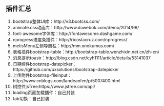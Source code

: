 ## 插件汇总

<ol>
<li>bootstrap整体UI库：http://v3.bootcss.com/</li>
<li>animate.css动画库：http://www.dowebok.com/demo/2014/98/</li>
<li>font-awesome字体库：http://fontawesome.dashgame.com/</li>
<li>nprogress进度条插件：http://ricostacruz.com/nprogress/</li>
<li>metisMenu左侧导航栏：http://mm.onokumus.com/</li>
<li>表格插件bootstrap-table：http://bootstrap-table.wenzhixin.net.cn/zh-cn/</li>
<li>消息提示toastr：http://blog.csdn.net/cyh1111/article/details/53141037</li>
<li>日期控件bootstrap-datepicker：https://github.com/uxsolutions/bootstrap-datepicker</li>
<li>上传附件bootstrap-fileinput：http://www.cnblogs.com/landeanfen/p/5007400.html</li>
<li>树控件jsTree:https://www.jstree.com/api/</li>
<li>loading页面加载插件：自己封装</li>
<li>tab切换：自己封装</li>
</ol>